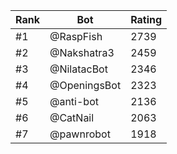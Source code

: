 Rank|Bot|Rating
---|---|---
#1|@RaspFish|2739
#2|@Nakshatra3|2459
#3|@NilatacBot|2346
#4|@OpeningsBot|2323
#5|@anti-bot|2136
#6|@CatNail|2063
#7|@pawnrobot|1918

